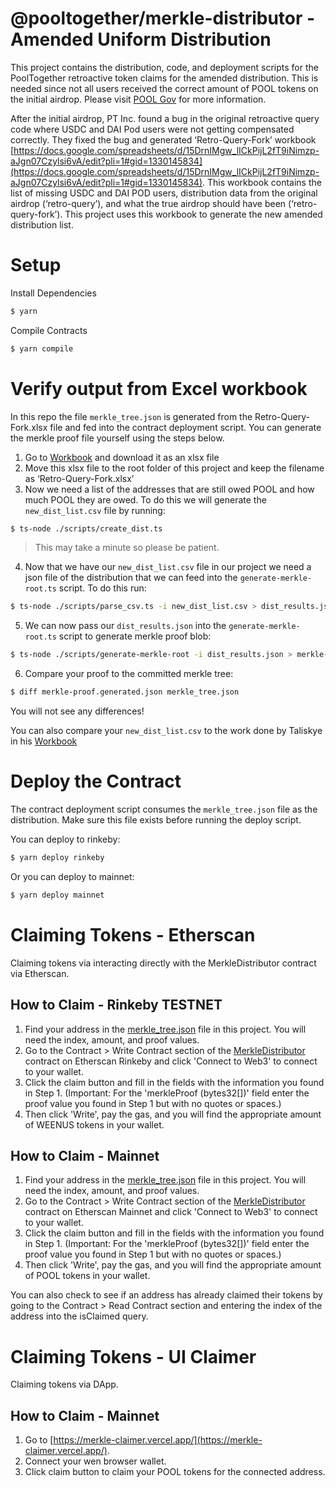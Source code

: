 # @pooltogether/merkle-distributor - Amended Uniform Distribution

This project contains the distribution, code, and deployment scripts for the PoolTogether retroactive token claims for the amended distribution. This is needed since not all users received the correct amount of POOL tokens on the initial airdrop. Please visit [POOL Gov](https://gov.pooltogether.com/t/pool-token-airdrop-for-pod-users-who-should-have-qualified/269) for more information.

After the initial airdrop, PT Inc. found a bug in the original retroactive query code where USDC and DAI Pod users were not getting compensated correctly. They fixed the bug and generated ‘Retro-Query-Fork’ workbook [https://docs.google.com/spreadsheets/d/15DrnIMgw_lICkPijL2fT9iNimzp-aJgn07Czylsi6vA/edit?pli=1#gid=1330145834](https://docs.google.com/spreadsheets/d/15DrnIMgw_lICkPijL2fT9iNimzp-aJgn07Czylsi6vA/edit?pli=1#gid=1330145834). This workbook contains the list of missing USDC and DAI POD users, distribution data from the original airdrop (‘retro-query’), and what the true airdrop should have been (‘retro-query-fork’). This project uses this workbook to generate the new amended distribution list.


# Setup

Install Dependencies

```sh
$ yarn
```

Compile Contracts

```sh
$ yarn compile
```

# Verify output from Excel workbook
In this repo the file `merkle_tree.json` is generated from the Retro-Query-Fork.xlsx file and fed into the contract deployment script. You can generate the merkle proof file yourself using the steps below.


1. Go to [Workbook](https://docs.google.com/spreadsheets/d/15DrnIMgw_lICkPijL2fT9iNimzp-aJgn07Czylsi6vA/edit?pli=1#gid=1330145834) and download it as an xlsx file
2. Move this xlsx file to the root folder of this project and keep the filename as ‘Retro-Query-Fork.xlsx’
3. Now we need a list of the addresses that are still owed POOL and how much POOL they are owed. To do this we will generate the `new_dist_list.csv` file by running: 
```sh
$ ts-node ./scripts/create_dist.ts 
```
> This may take a minute so please be patient.

4. Now that we have our `new_dist_list.csv` file in our project we need a json file of the distribution that we can feed into the `generate-merkle-root.ts` script. To do this run:
```sh
$ ts-node ./scripts/parse_csv.ts -i new_dist_list.csv > dist_results.json
```
5. We can now pass our `dist_results.json` into the `generate-merkle-root.ts` script to generate merkle proof blob:
```sh
$ ts-node ./scripts/generate-merkle-root -i dist_results.json > merkle-proof.generated.json
```
6. Compare your proof to the committed merkle tree:
```sh
$ diff merkle-proof.generated.json merkle_tree.json
```
You will not see any differences!

You can also compare your `new_dist_list.csv` to the work done by Taliskye in his [Workbook](https://docs.google.com/spreadsheets/d/1dLuFhQ7nPBE0BRVHAZHgfTeNECXz69HAZU3Hrf2QvH0/edit#gid=341897929)


# Deploy the Contract

The contract deployment script consumes the `merkle_tree.json` file as the distribution. Make sure this file exists before running the deploy script.

You can deploy to rinkeby:

```sh
$ yarn deploy rinkeby
```

Or you can deploy to mainnet:

```sh
$ yarn deploy mainnet
```

# Claiming Tokens - Etherscan

Claiming tokens via interacting directly with the MerkleDistributor contract via Etherscan.

## How to Claim - Rinkeby TESTNET
1. Find your address in the [merkle_tree.json](https://github.com/McOso/merkle-distributor/blob/uniform-dist/merkle_tree.json) file in this project. You will need the index, amount, and proof values.
2. Go to the Contract > Write Contract section of the [MerkleDistributor](https://rinkeby.etherscan.io/address/0x0d9b3830b583A2c9c7191FF9792bEa6c722d3F0E#writeContract) contract on Etherscan Rinkeby and click 'Connect to Web3' to connect to your wallet.
3. Click the claim button and fill in the fields with the information you found in Step 1. (Important: For the 'merkleProof (bytes32[])' field enter the proof value you found in Step 1 but with no quotes or spaces.)
4. Then click 'Write', pay the gas, and you will find the appropriate amount of WEENUS tokens in your wallet.


## How to Claim - Mainnet
1. Find your address in the [merkle_tree.json](https://github.com/McOso/merkle-distributor/blob/main/merkle_tree.json) file in this project. You will need the index, amount, and proof values.
2. Go to the Contract > Write Contract section of the [MerkleDistributor](https://etherscan.io/address/0xD40720AeBCc5506e514CC2fF1E4a7E21C3cb80a4#writeContract) contract on Etherscan Mainnet and click 'Connect to Web3' to connect to your wallet.
3. Click the claim button and fill in the fields with the information you found in Step 1. (Important: For the 'merkleProof (bytes32[])' field enter the proof value you found in Step 1 but with no quotes or spaces.)
4. Then click 'Write', pay the gas, and you will find the appropriate amount of POOL tokens in your wallet.

You can also check to see if an address has already claimed their tokens by going to the Contract > Read Contract section and entering the index of the address into the isClaimed query.

# Claiming Tokens - UI Claimer

Claiming tokens via DApp.

## How to Claim - Mainnet
1. Go to [https://merkle-claimer.vercel.app/](https://merkle-claimer.vercel.app/).
2. Connect your wen browser wallet.
3. Click claim button to claim your POOL tokens for the connected address.

